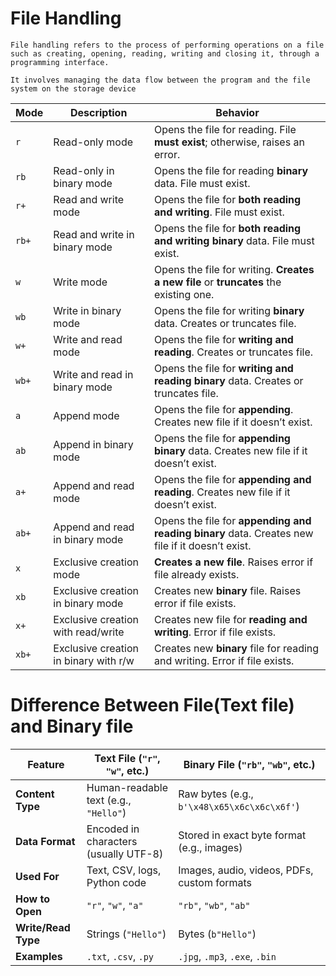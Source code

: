 # File Handling

    File handling refers to the process of performing operations on a file such as creating, opening, reading, writing and closing it, through a programming interface. 

    It involves managing the data flow between the program and the file system on the storage device

| **Mode** | **Description**                       | **Behavior**                                                                                    |
| -------- | ------------------------------------- | ----------------------------------------------------------------------------------------------- |
| `r`      | Read-only mode                        | Opens the file for reading. File **must exist**; otherwise, raises an error.                    |
| `rb`     | Read-only in binary mode              | Opens the file for reading **binary** data. File must exist.                                    |
| `r+`     | Read and write mode                   | Opens the file for **both reading and writing**. File must exist.                               |
| `rb+`    | Read and write in binary mode         | Opens the file for **both reading and writing binary** data. File must exist.                   |
| `w`      | Write mode                            | Opens the file for writing. **Creates a new file** or **truncates** the existing one.           |
| `wb`     | Write in binary mode                  | Opens the file for writing **binary** data. Creates or truncates file.                          |
| `w+`     | Write and read mode                   | Opens the file for **writing and reading**. Creates or truncates file.                          |
| `wb+`    | Write and read in binary mode         | Opens the file for **writing and reading binary** data. Creates or truncates file.              |
| `a`      | Append mode                           | Opens the file for **appending**. Creates new file if it doesn’t exist.                         |
| `ab`     | Append in binary mode                 | Opens the file for **appending binary** data. Creates new file if it doesn’t exist.             |
| `a+`     | Append and read mode                  | Opens the file for **appending and reading**. Creates new file if it doesn’t exist.             |
| `ab+`    | Append and read in binary mode        | Opens the file for **appending and reading binary** data. Creates new file if it doesn’t exist. |
| `x`      | Exclusive creation mode               | **Creates a new file**. Raises error if file already exists.                                    |
| `xb`     | Exclusive creation in binary mode     | Creates new **binary** file. Raises error if file exists.                                       |
| `x+`     | Exclusive creation with read/write    | Creates new file for **reading and writing**. Error if file exists.                             |
| `xb+`    | Exclusive creation in binary with r/w | Creates new **binary** file for reading and writing. Error if file exists.                      |


# Difference Between File(Text file) and Binary file

| Feature             | Text File (`"r"`, `"w"`, etc.)        | Binary File (`"rb"`, `"wb"`, etc.)          |
| ------------------- | ------------------------------------- | ------------------------------------------- |
| **Content Type**    | Human-readable text (e.g., `"Hello"`) | Raw bytes (e.g., `b'\x48\x65\x6c\x6c\x6f'`) |
| **Data Format**     | Encoded in characters (usually UTF-8) | Stored in exact byte format (e.g., images)  |
| **Used For**        | Text, CSV, logs, Python code          | Images, audio, videos, PDFs, custom formats |
| **How to Open**     | `"r"`, `"w"`, `"a"`                   | `"rb"`, `"wb"`, `"ab"`                      |
| **Write/Read Type** | Strings (`"Hello"`)                   | Bytes (`b"Hello"`)                          |
| **Examples**        | `.txt`, `.csv`, `.py`                 | `.jpg`, `.mp3`, `.exe`, `.bin`              |

